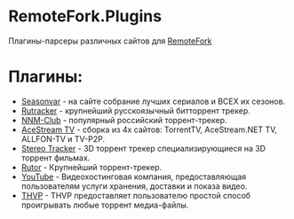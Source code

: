 # RemoteFork.Plugins
Плагины-парсеры различных сайтов для [RemoteFork](https://github.com/ShutovPS/RemoteFork)
# Плагины:
- [Seasonvar](https://github.com/ShutovPS/RemoteFork.Plugins/tree/seasonvar) - на сайте собрание лучших сериалов и ВСЕХ их сезонов.
- [Rutracker](https://github.com/ShutovPS/RemoteFork.Plugins/tree/rutracker) - крупнейший русскоязычный битторрент трекер.
- [NNM-Club](https://github.com/ShutovPS/RemoteFork.Plugins/tree/nnmclub) - популярный российский торрент-трекер.
- [AceStream TV](https://github.com/ShutovPS/RemoteFork.Plugins/tree/acestreamtv) - сборка из 4х сайтов: TorrentTV, AceStream.NET TV, ALLFON-TV и TV-P2P.
- [Stereo Tracker](https://github.com/ShutovPS/RemoteFork.Plugins/tree/stereotracker) - 3D торрент трекер специализирующиеся на 3D торрент фильмах.
- [Rutor](https://github.com/ShutovPS/RemoteFork.Plugins/tree/rutor) - Крупнейший торрент-трекер.
- [YouTube](https://github.com/ShutovPS/RemoteFork.Plugins/tree/youtube) - Видеохостинговая компания, предоставляющая пользователям услуги хранения, доставки и показа видео.
- [THVP](https://github.com/ShutovPS/RemoteFork.Plugins/tree/thvp) - THVP предоставляет пользователю простой способ проигрывать любые торрент медиа-файлы.